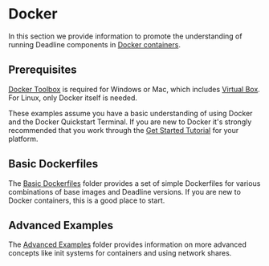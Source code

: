 # Docker #

In this section we provide information to promote the understanding of running Deadline components in 
[Docker containers](https://www.docker.com/).

## Prerequisites ###
[Docker Toolbox](https://www.docker.com/products/docker-toolbox) is required for Windows or Mac, which includes 
[Virtual Box](https://www.virtualbox.org/). For Linux, only Docker itself is needed. 

These examples assume you have a basic understanding of using Docker and the Docker Quickstart Terminal.  If you are 
new to Docker it's strongly recommended that you work through the 
[Get Started Tutorial](https://www.docker.com/products/docker) for your platform.

## Basic Dockerfiles ##

The [Basic Dockerfiles](BasicDockerfiles) folder provides a set of simple Dockerfiles for various 
combinations of base images and Deadline versions.  If you are new to Docker containers, this is a good place to start. 

## Advanced Examples ##

The [Advanced Examples](AdvancedExamples) folder provides information on more advanced concepts like init systems 
for containers and using network shares.  

